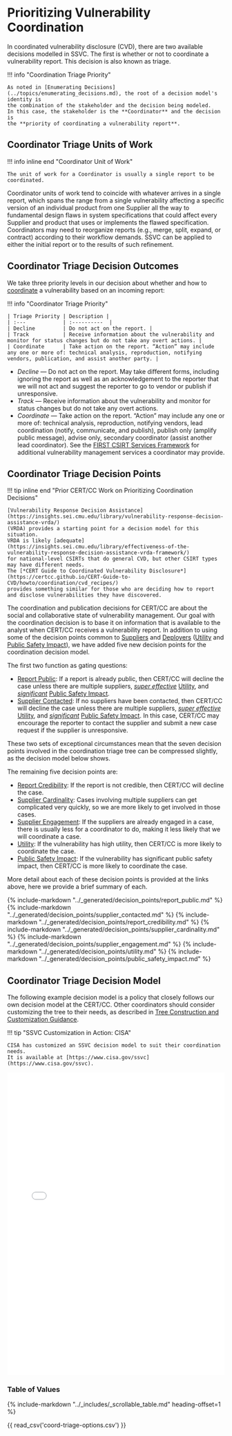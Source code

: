# Prioritizing Vulnerability Coordination

In coordinated vulnerability disclosure (CVD), there are two available decisions modelled in SSVC.
The first is whether or not to coordinate a vulnerability report.
This decision is also known as triage.

!!! info "Coordination Triage Priority"

    As noted in [Enumerating Decisions](../topics/enumerating_decisions.md), the root of a decision model's identity is
    the combination of the stakeholder and the decision being modeled.
    In this case, the stakeholder is the **Coordinator** and the decision is 
    the **priority of coordinating a vulnerability report**.


## Coordinator Triage Units of Work 

!!! info inline end "Coordinator Unit of Work"

    The unit of work for a Coordinator is usually a single report to be coordinated.

Coordinator units of work tend to coincide with whatever arrives in a single report, which spans the range from a single
vulnerability affecting a specific version of an individual product from one Supplier all the way to fundamental design 
flaws in system specifications that could affect every Supplier and product that uses or implements the flawed specification.
Coordinators may need to reorganize reports (e.g., merge, split, expand, or contract) according to their workflow demands.
SSVC can be applied to either the initial report or to the results of such refinement.


## Coordinator Triage Decision Outcomes

We take three priority levels in our decision about whether and how to [coordinate](https://certcc.github.io/CERT-Guide-to-CVD/tutorials/cvd_is_a_process/)
a vulnerability based on an incoming report:

!!! info "Coordinator Triage Priority"

    | Triage Priority | Description |
    | :---            | :----------  |
    | Decline         | Do not act on the report. |
    | Track           | Receive information about the vulnerability and monitor for status changes but do not take any overt actions. |
    | Coordinate      | Take action on the report. “Action” may include any one or more of: technical analysis, reproduction, notifying vendors, publication, and assist another party. |


 - *Decline* — Do not act on the report. May take different forms, including ignoring the report as well as an 
   acknowledgement to the reporter that we will not act and suggest the reporter to go to vendor or publish if unresponsive.
 - *Track* — Receive information about the vulnerability and monitor for status changes but do not take any overt actions.
 - *Coordinate* — Take action on the report. “Action” may include any one or more of: technical analysis, reproduction,
   notifying vendors, lead coordination (notify, communicate, and publish), publish only (amplify public message), 
   advise only, secondary coordinator (assist another lead coordinator).
   See the [FIRST CSIRT Services Framework](https://www.first.org/standards/frameworks/csirts/csirt_services_framework_v2.1#7-Service-Area-Vulnerability-Management)
   for additional vulnerability management services a coordinator may provide.


## Coordinator Triage Decision Points

!!! tip inline end "Prior CERT/CC Work on Prioritizing Coordination Decisions"

    [Vulnerability Response Decision Assistance](https://insights.sei.cmu.edu/library/vulnerability-response-decision-assistance-vrda/)
    (VRDA) provides a starting point for a decision model for this situation.
    VRDA is likely [adequate](https://insights.sei.cmu.edu/library/effectiveness-of-the-vulnerability-response-decision-assistance-vrda-framework/)
    for national-level CSIRTs that do general CVD, but other CSIRT types may have different needs.
    The [*CERT Guide to Coordinated Vulnerability Disclosure*](https://certcc.github.io/CERT-Guide-to-CVD/howto/coordination/cvd_recipes/)
    provides something similar for those who are deciding how to report and disclose vulnerabilities they have discovered.

The coordination and publication decisions for CERT/CC are about the social and collaborative state of vulnerability management.
Our goal with the coordination decision is to base it on information that is available to the analyst when CERT/CC receives a vulnerability report.
In addition to using some of the decision points common to [Suppliers](supplier_tree.md) and [Deployers](deployer_tree.md)
([Utility](../reference/decision_points/utility.md) and [Public Safety Impact](../reference/decision_points/public_safety_impact.md)), we have added five new decision points for the coordination decision model.

The first two function as gating questions:

- [Report Public](../reference/decision_points/report_public.md): If a report is already public, then CERT/CC will decline the case unless there are multiple suppliers, [*super effective*](../reference/decision_points/system_exposure.md) [Utility](../reference/decision_points/utility.md), and [*significant*](../reference/decision_points/public_safety_impact.md) [Public Safety Impact](../reference/decision_points/public_safety_impact.md).
- [Supplier Contacted](../reference/decision_points/supplier_contacted.md): If no suppliers have been contacted, then CERT/CC will decline the case unless there are multiple suppliers, [*super effective*](../reference/decision_points/system_exposure.md) [Utility](../reference/decision_points/utility.md), and [*significant*](../reference/decision_points/public_safety_impact.md) [Public Safety Impact](../reference/decision_points/public_safety_impact.md). 
  In this case, CERT/CC may encourage the reporter to contact the supplier and submit a new case request if the supplier is unresponsive.

These two sets of exceptional circumstances mean that the seven decision points involved in the coordination triage 
tree can be compressed slightly, as the decision model below shows.

The remaining five decision points are:

- [Report Credibility](../reference/decision_points/report_credibility.md): If the report is not credible, then CERT/CC will decline the case.
- [Supplier Cardinality](../reference/decision_points/supplier_cardinality.md): Cases involving multiple suppliers can get complicated very quickly, so we are more likely to get involved in those cases. 
- [Supplier Engagement](../reference/decision_points/supplier_engagement.md): If the suppliers are already engaged in a case, there is usually less for a coordinator to do, making it less likely that we will coordinate a case.
- [Utility](../reference/decision_points/utility.md): If the vulnerability has high utility, then CERT/CC is more likely to coordinate the case.
- [Public Safety Impact](../reference/decision_points/public_safety_impact.md): If the vulnerability has significant 
   public safety impact, then CERT/CC is more likely to coordinate the case.

More detail about each of these decision points is provided at the links above, here we provide a brief summary of each.

{% include-markdown "../_generated/decision_points/report_public.md" %}
{% include-markdown "../_generated/decision_points/supplier_contacted.md" %}
{% include-markdown "../_generated/decision_points/report_credibility.md" %}
{% include-markdown "../_generated/decision_points/supplier_cardinality.md" %}
{% include-markdown "../_generated/decision_points/supplier_engagement.md" %}
{% include-markdown "../_generated/decision_points/utility.md" %}
{% include-markdown "../_generated/decision_points/public_safety_impact.md" %}

## Coordinator Triage Decision Model

The following example decision model is a policy that closely follows our own decision model at the CERT/CC.
Other coordinators should consider customizing the tree to their needs, as described in [Tree Construction and Customization Guidance](tree_customization.md).

!!! tip "SSVC Customization in Action: CISA"

    CISA has customized an SSVC decision model to suit their coordination needs.
    It is available at [https://www.cisa.gov/ssvc](https://www.cisa.gov/ssvc).

<embed src="../../pdf/ssvc_2_coord-triage.pdf" alt="Coordination Triage Tree" type="application/pdf"
style="width: 100%;"
height = "700" />

### Table of Values

{% include-markdown "../_includes/_scrollable_table.md" heading-offset=1 %}

<!-- relative to /data/csvs/ -->
{{ read_csv('coord-triage-options.csv') }}
